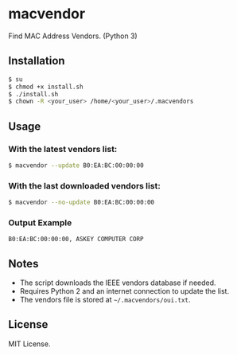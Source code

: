 # macvendor

Find MAC Address Vendors. (Python 3)

## Installation

```sh
$ su
$ chmod +x install.sh
$ ./install.sh
$ chown -R <your_user> /home/<your_user>/.macvendors
```

## Usage

### With the latest vendors list:

```sh
$ macvendor --update B0:EA:BC:00:00:00
```

### With the last downloaded vendors list:

```sh
$ macvendor --no-update B0:EA:BC:00:00:00
```

### Output Example

```
B0:EA:BC:00:00:00, ASKEY COMPUTER CORP
```

## Notes

- The script downloads the IEEE vendors database if needed.
- Requires Python 2 and an internet connection to update the list.
- The vendors file is stored at `~/.macvendors/oui.txt`.

## License

MIT License.
